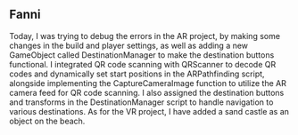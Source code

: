 <h2>Fanni</h2>
Today, I was trying to debug the errors in the AR project, by making some changes in the build and player settings, as well as adding a new GameObject called DestinationManager to make the destination buttons functional. 
I integrated QR code scanning with QRScanner to decode QR codes and dynamically set start positions in the ARPathfinding script, alongside implementing the CaptureCameraImage function to utilize the AR camera feed for QR code scanning. 
I also assigned the destination buttons and transforms in the DestinationManager script to handle navigation to various destinations. 
As for the VR project, I have added a sand castle as an object on the beach.
